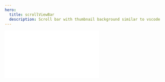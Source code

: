 ```yaml
---
hero:
  title: scrollViewBar
  description: Scroll bar with thumbnail background similar to vscode
---
```


<embed src="../README.md"></embed>
